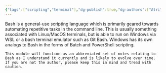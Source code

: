 ```yaml
---
{"tags":["scripting","terminal"],"dg-publish":true,"dg-authors":["Atri"],"permalink":"/tech/programming/bash/1-start/1-1-introduction/","dgPassFrontmatter":true,"created":"2024-03-04T10:31:09.966-05:00","updated":"2024-03-06T10:34:19.776-05:00"}
---
```


Bash is a general-use scripting language which is primarily geared towards automating repetitive tasks in the command line. This is usually something associated with Linux/MacOS terminals, but is able to run on Windows via WSL or a bash terminal emulator such as Git Bash. Windows has its own analogs to Bash in the forms of Batch and PowerShell scripting.

```ad-warning
This module will function as an abbreviated set of notes relating to Bash as I understand it currently and is likely to evolve over time. If you are not the author, please keep this in mind and tread with caution.
```
